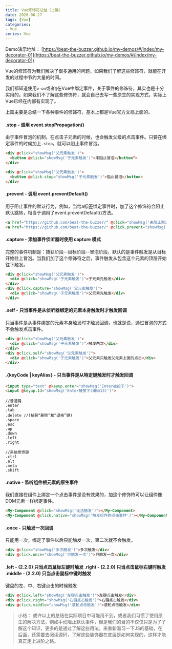 ```yaml
---
title: Vue修饰符总结（上篇）
date: 2020-06-27
tags: [Vue]
categories: 
- Vue
series: Vue
---
```


Demo演示地址： [https://beat-the-buzzer.github.io/my-demos/#/index/my-decorator-01](https://beat-the-buzzer.github.io/my-demos/#/index/my-decorator-01)

Vue的修饰符为我们解决了很多通用的问题，如果我们了解这些修饰符，就能在开发的过程中节约大量的时间。

我们都知道使用`v-on`或者`@`在Vue中绑定事件，关于事件的修饰符，其实也是十分实用的。如果我们不了解这些修饰符，就会自己去写一些原生的实现方式，实际上Vue已经在内部有实现了。

上篇主要是总结一下各种事件的修饰符，基本上都是Vue官方文档上面的。

#### .stop - 调用 event.stopPropagation()

由于事件冒泡的机制，在点击子元素的时候，也会触发父级的点击事件。只要在绑定事件的时候加上`.stop`，就可以阻止事件冒泡。

```html
<div @click="showMsg('父元素触发')">
  <button @click="showMsg('子元素触发')">未阻止冒泡</button">
</div>

<div @click="showMsg('父元素触发')">
  <button @click.stop="showMsg('子元素触发')">阻止冒泡</button>
</div>
```

#### .prevent - 调用 event.preventDefault()

用于阻止事件的默认行为，例如，当给a标签绑定事件时，加了这个修饰符会阻止默认跳转，相当于调用了event.preventDefault()方法。

```html
<a href="https://github.com/beat-the-buzzer/" @click="showMsg('未阻止默认')">未阻止默认</a>
<a href="https://github.com/beat-the-buzzer/" @click.prevent="showMsg('阻止默认')">阻止默认</a>
```

#### .capture - 添加事件侦听器时使用 capture 模式

完整的事件机制是：捕获阶段--目标阶段--冒泡阶段，默认的是事件触发是从目标开始往上冒泡。当我们加了这个修饰符之后，事件触发从包含这个元素的顶层开始往下触发。

```html
<div @click="showMsg('父元素触发')">
  <div @click="showMsg('子元素触发')">子元素先触发</div>
</div>
<div @click.capture="showMsg('父元素触发')">
  <div @click="showMsg('子元素触发')">父元素先触发</div>
</div>
```

#### .self - 只当事件是从侦听器绑定的元素本身触发时才触发回调

只当事件是从事件绑定的元素本身触发时才触发回调，也就是说，通过冒泡的方式不会触发点击事件。

```html
<div @click="showMsg('父元素触发')">
  <div @click="showMsg('子元素触发')">触发两次</div>
</div>
<div @click.self="showMsg('父元素触发')">
  <div @click="showMsg('子元素触发')">父元素只触发父元素上面的点击</div>
</div>
```

#### .{keyCode | keyAlias} - 只当事件是从特定键触发时才触发回调

```html
<input type="text" @keyup.enter="showMsg('Enter被按下')">
<input @keyup.13="showMsg('Enter被按下(编码13)')">
```

```
//普通键
.enter
.tab
.delete //(捕获“删除”和“退格”键)
.space
.esc
.up
.down
.left
.right

//系统修饰键
.ctrl
.alt
.meta
.shift
```

#### .native - 监听组件根元素的原生事件

我们直接在组件上绑定一个点击事件是没有效果的，加这个修饰符可以让组件像DOM元素一样绑定事件。

```html
<My-Component @click="showMsg('无法触发')"></My-Component>
<My-Component @click.native="showMsg('触发组件的点击事件')"></My-Component>
```

#### .once - 只触发一次回调

只能用一次，绑定了事件以后只能触发一次，第二次就不会触发。

```html
<div @click="showMsg('多次触发')">多次触发</div>
<div @click.once="showMsg('只触发一次')">只触发一次</div>
```

#### .left - (2.2.0) 只当点击鼠标左键时触发 .right - (2.2.0) 只当点击鼠标右键时触发 .middle - (2.2.0) 只当点击鼠标中键时触发

键盘的左、中、右键点击的时候触发

```html
<div @click.left="showMsg('左键点击触发')">左键点击触发</div>
<div @click.right="showMsg('右键点击触发')">右键点击触发</div>
<div @click.middle="showMsg('滚轮点击触发')">滚轮点击触发</div>
```

> 小结： 或许以上的总结在实际项目中可能用不到，或者我们习惯了使用原生的解决方法，例如手动阻止默认事件，但是我们的目的不仅仅只是为了了解这个知识，更多的是通过了解这些用法，来重新温习一下JS的基础，在后面，还需要去阅读源码，了解这些装饰器在底层是如何实现的，这样才能真正走上进阶之路。